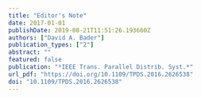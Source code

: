 ```yaml
---
title: "Editor's Note"
date: 2017-01-01
publishDate: 2019-08-21T11:51:26.193660Z
authors: ["David A. Bader"]
publication_types: ["2"]
abstract: ""
featured: false
publication: "*IEEE Trans. Parallel Distrib. Syst.*"
url_pdf: "https://doi.org/10.1109/TPDS.2016.2626538"
doi: "10.1109/TPDS.2016.2626538"
---
```


